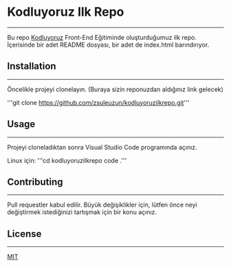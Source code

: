 # Kodluyoruz Ilk Repo
---
Bu repo [Kodluyoruz](https://www.kodluyoruz.org) Front-End Eğitiminde oluşturduğumuz ilk repo. İçerisinde bir adet README dosyası, bir adet de index.html barındırıyor.

## Installation
---
Öncelikle projeyi clonelayın. (Buraya sizin reponuzdan aldığınız link gelecek)

'''git clone https://github.com/zsuleuzun/kodluyoruzilkrepo.git'''

## Usage
---
Projeyi cloneladıktan sonra Visual Studio Code programında açınız.

Linux için:
'''cd kodluyoruzilkrepo
code .'''

## Contributing
---
Pull requestler kabul edilir. Büyük değişiklikler için, lütfen önce neyi değiştirmek istediğinizi tartışmak için bir konu açınız.

## License
---
[MIT](https://choosealicense.com/licenses/mit/)